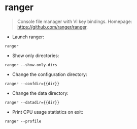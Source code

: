 # ranger

> Console file manager with VI key bindings.
> Homepage: <https://github.com/ranger/ranger>.

- Launch ranger:

`ranger`

- Show only directories:

`ranger --show-only-dirs`

- Change the configuration directory:

`ranger --confdir={{dir}}`

- Change the data directory:

`ranger --datadir={{dir}}`

- Print CPU usage statistics on exit:

`ranger --profile`
